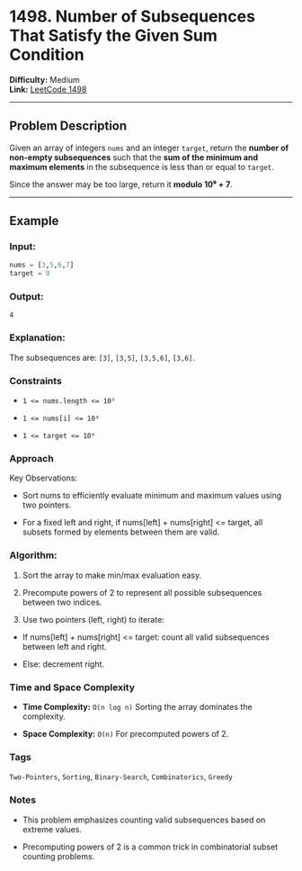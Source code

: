 # 1498. Number of Subsequences That Satisfy the Given Sum Condition

**Difficulty:** Medium  
**Link:** [LeetCode 1498](https://leetcode.com/problems/number-of-subsequences-that-satisfy-the-given-sum-condition/)

---

## Problem Description

Given an array of integers `nums` and an integer `target`, return the **number of non-empty subsequences** such that the **sum of the minimum and maximum elements** in the subsequence is less than or equal to `target`.

Since the answer may be too large, return it **modulo 10⁹ + 7**.

---

## Example

### Input:
```python
nums = [3,5,6,7]
target = 9
```

### Output:
`4`

### Explanation:
The subsequences are: `[3]`, `[3,5]`, `[3,5,6]`, `[3,6]`.

### Constraints
- `1 <= nums.length <= 10⁵`

- `1 <= nums[i] <= 10⁶`

- `1 <= target <= 10⁶`

### Approach
Key Observations:
- Sort nums to efficiently evaluate minimum and maximum values using two pointers.

- For a fixed left and right, if nums[left] + nums[right] <= target, all subsets formed by elements between them are valid.

### Algorithm:
1. Sort the array to make min/max evaluation easy.

2. Precompute powers of 2 to represent all possible subsequences between two indices.

3. Use two pointers (left, right) to iterate:

- If nums[left] + nums[right] <= target: count all valid subsequences between left and right.

- Else: decrement right.

### Time and Space Complexity

- **Time Complexity:** `O(n log n)`
Sorting the array dominates the complexity.

- **Space Complexity:** `O(n)`
For precomputed powers of 2.

### Tags
`Two-Pointers`, `Sorting`, `Binary-Search`, `Combinatorics`, `Greedy`

### Notes

- This problem emphasizes counting valid subsequences based on extreme values.

- Precomputing powers of 2 is a common trick in combinatorial subset counting problems.